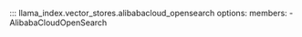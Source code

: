 ::: llama_index.vector_stores.alibabacloud_opensearch
    options:
      members:
        - AlibabaCloudOpenSearch
